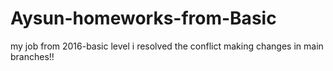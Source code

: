 # Aysun-homeworks-from-Basic
my job from 2016-basic level 
i resolved the conflict
making changes in main branches!!
